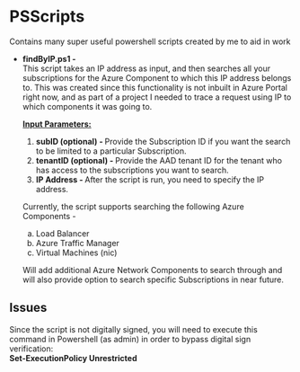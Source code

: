 # PSScripts
Contains many super useful powershell scripts created by me to aid in work
<ul>
<li><b>findByIP.ps1 -</b> </li>This script takes an IP address as input, and then searches 
      all your subscriptions for the Azure Component to which this IP address belongs to. 
      This was created since this functionality is not inbuilt in Azure Portal right now, 
      and as part of a project I needed to trace a request using IP to which components it was going to.
      <p>
      <b><u>Input Parameters:</u></b>
      <ol>
      <li><b>subID (optional) - </b>Provide the Subscription ID if you want the search to be limited to a particular Subscription.</li>
      <li><b>tenantID (optional) - </b>Provide the AAD tenant ID for the tenant who has access to the subscriptions you want to search.</li>
      <li><b>IP Address - </b>After the script is run, you need to specify the IP address.</li>
      </ol>
      <p>
      Currently, the script supports searching the following Azure Components -
      <ol type="a">
      <li>Load Balancer</li>
      <li>Azure Traffic Manager</li>
      <li>Virtual Machines (nic)</li>
      </ol>
      <p>
      Will add additional Azure Network Components to search through and will also provide option to search specific Subscriptions in near future.
 </ul>
      <h2> Issues </h2>
      <p>Since the script is not digitally signed, you will need to execute this command in Powershell (as admin) in order to bypass digital sign verification:<br>
      <b>Set-ExecutionPolicy Unrestricted</b>

